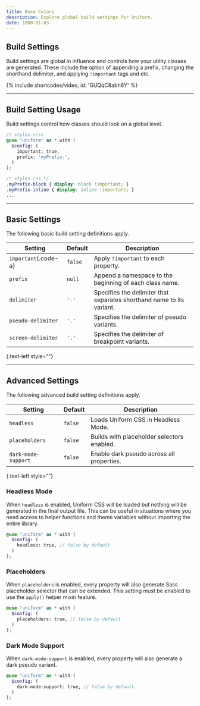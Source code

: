 ```yaml
---
title: Base Colors
description: Explore global build settings for Uniform.
date: 1000-01-03
---
```


## Build Settings

Build settings are global in influence and controls how your utility classes are generated. These include the option of appending a prefix, changing the shorthand delimiter, and applying `!important` tags and etc.

{% include shortcodes/video, id: 'GUQqC8abh6Y' %}

---

## Build Setting Usage

Build settings control how classes should look on a global level.

```scss
// styles.scss
@use "uniform" as * with (
  $config: (
    important: true,
    prefix: 'myPrefix-',
  )
);
```

```css
/* styles.css */
.myPrefix-block { display: block !important; }
.myPrefix-inline { display: inline !important; }
...
```

---

## Basic Settings

The following basic build setting definitions apply.

| Setting | Default | Description |
| - | - | - |
| `important`{.code-a} | `false` | Apply `!important` to each property. |
| `prefix` | `null` | Append a namespace to the beginning of each class name. |
| `delimiter` | `'-'` | Specifies the delimiter that separates shorthand name to its variant. |
| `pseudo-delimiter` | `'.'` | Specifies the delimiter of pseudo variants. |
| `screen-delimiter` | `'.'` | Specifies the delimiter of breakpoint variants. |

{.text-left style=""}

---

## Advanced Settings

The following advanced build setting definitions apply.

| Setting | Default | Description |
| - | - | - |
| `headless` | `false` | Loads Uniform CSS in Headless Mode. |
| `placeholders` | `false` | Builds with placeholder selectors enabled. |
| `dark-mode-support` | `false` | Enable dark pseudo across all properties. |

{.text-left style=""}

### Headless Mode

When `headless` is enabled, Uniform CSS will be loaded but nothing will be generated in the final output file. This can be useful in situations where you need access to helper functions and theme variables without importing the entire library.

```scss
@use "uniform" as * with (
  $config: (
    headless: true, // false by default
  )
);
```

### Placeholders

When `placeholders` is enabled, every property will also generate Sass placeholder selector that can be extended. This setting must be enabled to use the `apply()` helper mixin feature.

```scss
@use "uniform" as * with (
  $config: (
    placeholders: true, // false by default
  )
);
```

### Dark Mode Support

When `dark-mode-support` is enabled, every property will also generate a dark pseudo variant.

```scss
@use "uniform" as * with (
  $config: (
    dark-mode-support: true, // false by default
  )
);
```
